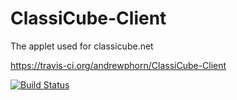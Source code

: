 ClassiCube-Client
=================

The applet used for classicube.net 

https://travis-ci.org/andrewphorn/ClassiCube-Client


[![Build Status](https://travis-ci.org/andrewphorn/ClassiCube-Client.png?branch=master)](https://travis-ci.org/andrewphorn/ClassiCube-Client)